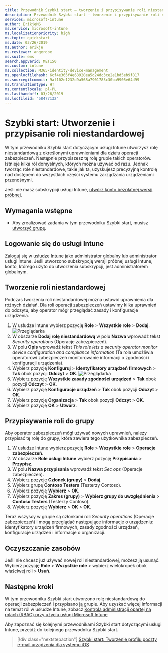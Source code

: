 ```yaml
---
title: Przewodnik Szybki start — tworzenie i przypisywanie roli niestandardowej w usłudze Intune
description: Przewodnik Szybki start — tworzenie i przypisywanie roli niestandardowej w usłudze Intune dla menedżera urządzeń zdalnych.
services: microsoft-intune
author: ErikjeMS
ms.service: microsoft-intune
ms.localizationpriority: high
ms.topic: quickstart
ms.date: 03/26/2019
ms.author: erikje
ms.reviewer: angerobe
ms.suite: ems
search.appverid: MET150
ms.custom: intune
ms.collection: M365-identity-device-management
ms.openlocfilehash: 6cf4e365f4e68920ea5d24dc3ce2e1bd5eb9f817
ms.sourcegitcommit: 9af102e1232d9a568a7901783c30ba9905e64d99
ms.translationtype: HT
ms.contentlocale: pl-PL
ms.lasthandoff: 03/26/2019
ms.locfileid: "58477132"
---
```

# <a name="quickstart-create-and-assign-a-custom-role"></a>Szybki start: Utworzenie i przypisanie roli niestandardowej

W tym przewodniku Szybki start dotyczącym usługi Intune utworzysz rolę niestandardową z określonymi uprawnieniami dla działu operacji zabezpieczeń. Następnie przypiszesz tę rolę grupie takich operatorów. Istnieje kilka ról domyślnych, których można używać od razu. Jednak tworząc role niestandardowe, takie jak ta, uzyskujesz precyzyjną kontrolę nad dostępem do wszystkich części systemu zarządzania urządzeniami przenośnymi.

Jeśli nie masz subskrypcji usługi Intune, [utwórz konto bezpłatnej wersji próbnej](free-trial-sign-up.md).

## <a name="prerequisites"></a>Wymagania wstępne

- Aby zrealizować zadania w tym przewodniku Szybki start, musisz [utworzyć grupę](quickstart-create-group.md).

## <a name="sign-in-to-intune"></a>Logowanie się do usługi Intune

Zaloguj się w usłudze [Intune](https://aka.ms/intuneportal) jako administrator globalny lub administrator usługi Intune. Jeśli utworzono subskrypcję wersji próbnej usługi Intune, konto, którego użyto do utworzenia subskrypcji, jest administratorem globalnym.

## <a name="create-a-custom-role"></a>Tworzenie roli niestandardowej

Podczas tworzenia roli niestandardowej można ustawić uprawnienia dla różnych działań. Dla roli operacji zabezpieczeń ustawimy kilka uprawnień do odczytu, aby operator mógł przeglądać zasady i konfiguracje urządzenia.

1. W usłudze Intune wybierz pozycję **Role** > **Wszystkie role** > **Dodaj**.
![Przeglądarka](media/quickstart-create-custom-role/add-custom-role.png)
2. W obszarze **Dodaj rolę niestandardową** w polu **Nazwa** wprowadź tekst *Security operations* (Operacje zabezpieczeń).
3. W polu **Opis** wprowadź tekst *This role lets a security operator monitor device configuration and compliance information* (Ta rola umożliwia operatorowi zabezpieczeń monitorowanie informacji o zgodności i konfiguracji urządzenia).
4. Wybierz pozycję **Konfiguruj** > **Identyfikatory urządzeń firmowych** > **Tak** obok pozycji **Odczyt** > **OK**.
![Przeglądarka](media/quickstart-create-custom-role/corp-device-id-read.png)
5. Wybierz pozycję **Wszystkie zasady zgodności urządzeń** > **Tak** obok pozycji **Odczyt** > **OK**.
6. Wybierz pozycję **Konfiguracje urządzeń** > **Tak** obok pozycji **Odczyt** > **OK**.
7. Wybierz pozycję **Organizacja** > **Tak** obok pozycji **Odczyt** > **OK**.
8. Wybierz pozycję **OK** > **Utwórz**.

## <a name="assign-the-role-to-a-group"></a>Przypisywanie roli do grupy

Aby operator zabezpieczeń mógł używać nowych uprawnień, należy przypisać tę rolę do grupy, która zawiera tego użytkownika zabezpieczeń.

1. W usłudze Intune wybierz pozycję **Role** > **Wszystkie role** > **Operacje zabezpieczeń**.
2. W obszarze **Role usługi Intune** wybierz pozycję **Przypisania** > **Przypisz**.
3. W polu **Nazwa przypisania** wprowadź tekst *Sec ops* (Operacje zabezpieczeń).
4. Wybierz pozycję **Członek (grupy)** > **Dodaj**.
5. Wybierz grupę **Contoso Testers** (Testerzy Contoso).
6. Wybierz pozycję **Wybierz** > **OK**.
7. Wybierz pozycję **Zakres (grupy)** > **Wybierz grupy do uwzględnienia** > **Contoso Testers** (Testerzy Contoso).
8. Wybierz pozycję **Wybierz** > **OK** > **OK**.

Teraz wszyscy w grupie są członkami roli *Security operations* (Operacje zabezpieczeń) i mogą przeglądać następujące informacje o urządzeniu: identyfikatory urządzeń firmowych, zasady zgodności urządzeń, konfiguracje urządzeń i informacje o organizacji.

## <a name="clean-up-resources"></a>Oczyszczanie zasobów

Jeśli nie chcesz już używać nowej roli niestandardowej, możesz ją usunąć. Wybierz pozycję **Role** > **Wszystkie role** > wybierz wielokropek obok właściwej roli > **Usuń**.

## <a name="next-steps"></a>Następne kroki

W tym przewodniku Szybki start utworzono rolę niestandardową do operacji zabezpieczeń i przypisano ją grupie. Aby uzyskać więcej informacji na temat ról w usłudze Intune, zobacz [Kontrola administracji opartej na rolach (RBAC) przy użyciu usługi Microsoft Intune](role-based-access-control.md)

Aby zapoznać się kolejnymi przewodnikami Szybki start dotyczącymi usługi Intune, przejdź do kolejnego przewodnika Szybki start.

> [!div class="nextstepaction"]
> [Szybki start: Tworzenie profilu poczty e-mail urządzenia dla systemu iOS](quickstart-email-profile.md)
